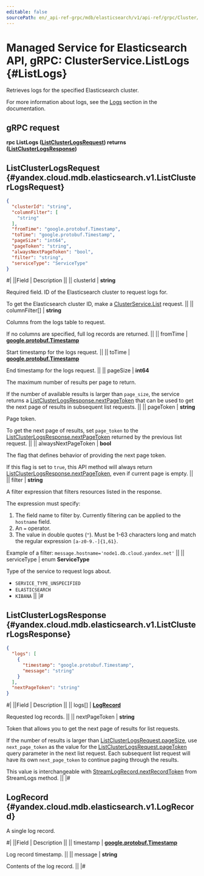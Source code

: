 ```yaml
---
editable: false
sourcePath: en/_api-ref-grpc/mdb/elasticsearch/v1/api-ref/grpc/Cluster/listLogs.md
---
```


# Managed Service for Elasticsearch API, gRPC: ClusterService.ListLogs {#ListLogs}

Retrieves logs for the specified Elasticsearch cluster.

For more information about logs, see the [Logs](/docs/managed-elasticsearch/operations/cluster-logs) section in the documentation.

## gRPC request

**rpc ListLogs ([ListClusterLogsRequest](#yandex.cloud.mdb.elasticsearch.v1.ListClusterLogsRequest)) returns ([ListClusterLogsResponse](#yandex.cloud.mdb.elasticsearch.v1.ListClusterLogsResponse))**

## ListClusterLogsRequest {#yandex.cloud.mdb.elasticsearch.v1.ListClusterLogsRequest}

```json
{
  "clusterId": "string",
  "columnFilter": [
    "string"
  ],
  "fromTime": "google.protobuf.Timestamp",
  "toTime": "google.protobuf.Timestamp",
  "pageSize": "int64",
  "pageToken": "string",
  "alwaysNextPageToken": "bool",
  "filter": "string",
  "serviceType": "ServiceType"
}
```

#|
||Field | Description ||
|| clusterId | **string**

Required field. ID of the Elasticsearch cluster to request logs for.

To get the Elasticsearch cluster ID, make a [ClusterService.List](/docs/managed-elasticsearch/api-ref/grpc/Cluster/list#List) request. ||
|| columnFilter[] | **string**

Columns from the logs table to request.

If no columns are specified, full log records are returned. ||
|| fromTime | **[google.protobuf.Timestamp](https://developers.google.com/protocol-buffers/docs/reference/google.protobuf#timestamp)**

Start timestamp for the logs request. ||
|| toTime | **[google.protobuf.Timestamp](https://developers.google.com/protocol-buffers/docs/reference/google.protobuf#timestamp)**

End timestamp for the logs request. ||
|| pageSize | **int64**

The maximum number of results per page to return.

If the number of available results is larger than `page_size`, the service returns a [ListClusterLogsResponse.nextPageToken](#yandex.cloud.mdb.elasticsearch.v1.ListClusterLogsResponse) that can be used to get the next page of results in subsequent list requests. ||
|| pageToken | **string**

Page token.

To get the next page of results, set `page_token` to the [ListClusterLogsResponse.nextPageToken](#yandex.cloud.mdb.elasticsearch.v1.ListClusterLogsResponse) returned by the previous list request. ||
|| alwaysNextPageToken | **bool**

The flag that defines behavior of providing the next page token.

If this flag is set to `true`, this API method will always return [ListClusterLogsResponse.nextPageToken](#yandex.cloud.mdb.elasticsearch.v1.ListClusterLogsResponse), even if current page is empty. ||
|| filter | **string**

A filter expression that filters resources listed in the response.

The expression must specify:
1. The field name to filter by. Currently filtering can be applied to the `hostname` field.
2. An `=` operator.
3. The value in double quotes (`"`). Must be 1-63 characters long and match the regular expression `[a-z0-9.-]{1,61}`.

Example of a filter: `message.hostname='node1.db.cloud.yandex.net'` ||
|| serviceType | enum **ServiceType**

Type of the service to request logs about.

- `SERVICE_TYPE_UNSPECIFIED`
- `ELASTICSEARCH`
- `KIBANA` ||
|#

## ListClusterLogsResponse {#yandex.cloud.mdb.elasticsearch.v1.ListClusterLogsResponse}

```json
{
  "logs": [
    {
      "timestamp": "google.protobuf.Timestamp",
      "message": "string"
    }
  ],
  "nextPageToken": "string"
}
```

#|
||Field | Description ||
|| logs[] | **[LogRecord](#yandex.cloud.mdb.elasticsearch.v1.LogRecord)**

Requested log records. ||
|| nextPageToken | **string**

Token that allows you to get the next page of results for list requests.

If the number of results is larger than [ListClusterLogsRequest.pageSize](#yandex.cloud.mdb.elasticsearch.v1.ListClusterLogsRequest), use `next_page_token` as the value for the [ListClusterLogsRequest.pageToken](#yandex.cloud.mdb.elasticsearch.v1.ListClusterLogsRequest) query parameter in the next list request.
Each subsequent list request will have its own `next_page_token` to continue paging through the results.

This value is interchangeable with [StreamLogRecord.nextRecordToken](/docs/managed-elasticsearch/api-ref/grpc/Cluster/streamLogs#yandex.cloud.mdb.elasticsearch.v1.StreamLogRecord) from StreamLogs method. ||
|#

## LogRecord {#yandex.cloud.mdb.elasticsearch.v1.LogRecord}

A single log record.

#|
||Field | Description ||
|| timestamp | **[google.protobuf.Timestamp](https://developers.google.com/protocol-buffers/docs/reference/google.protobuf#timestamp)**

Log record timestamp. ||
|| message | **string**

Contents of the log record. ||
|#